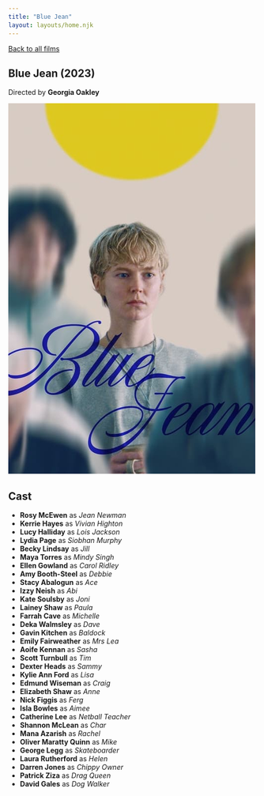 ```yaml
---
title: "Blue Jean"
layout: layouts/home.njk
---
```


<a href="../">Back to all films</a>

<article class="film">
  <h1>Blue Jean (2023)</h1>

  <p class="director">
    Directed by <strong>Georgia Oakley</strong>
  </p>

  <img src="../films/posters/blue-jean.jpg" alt="">

  <h2>
    Cast
  </h2>
  <ul>
    <li><strong>Rosy McEwen</strong> as <em>Jean Newman</em></li>
<li><strong>Kerrie Hayes</strong> as <em>Vivian Highton</em></li>
<li><strong>Lucy Halliday</strong> as <em>Lois Jackson</em></li>
<li><strong>Lydia Page</strong> as <em>Siobhan Murphy</em></li>
<li><strong>Becky Lindsay</strong> as <em>Jill</em></li>
<li><strong>Maya Torres</strong> as <em>Mindy Singh</em></li>
<li><strong>Ellen Gowland</strong> as <em>Carol Ridley</em></li>
<li><strong>Amy Booth-Steel</strong> as <em>Debbie</em></li>
<li><strong>Stacy Abalogun</strong> as <em>Ace</em></li>
<li><strong>Izzy Neish</strong> as <em>Abi</em></li>
<li><strong>Kate Soulsby</strong> as <em>Joni</em></li>
<li><strong>Lainey Shaw</strong> as <em>Paula</em></li>
<li><strong>Farrah Cave</strong> as <em>Michelle</em></li>
<li><strong>Deka Walmsley</strong> as <em>Dave</em></li>
<li><strong>Gavin Kitchen</strong> as <em>Baldock</em></li>
<li><strong>Emily Fairweather</strong> as <em>Mrs Lea</em></li>
<li><strong>Aoife Kennan</strong> as <em>Sasha</em></li>
<li><strong>Scott Turnbull</strong> as <em>Tim</em></li>
<li><strong>Dexter Heads</strong> as <em>Sammy</em></li>
<li><strong>Kylie Ann Ford</strong> as <em>Lisa</em></li>
<li><strong>Edmund Wiseman</strong> as <em>Craig</em></li>
<li><strong>Elizabeth Shaw</strong> as <em>Anne</em></li>
<li><strong>Nick Figgis</strong> as <em>Ferg</em></li>
<li><strong>Isla Bowles</strong> as <em>Aimee</em></li>
<li><strong>Catherine Lee</strong> as <em>Netball Teacher</em></li>
<li><strong>Shannon McLean</strong> as <em>Char</em></li>
<li><strong>Mana Azarish</strong> as <em>Rachel</em></li>
<li><strong>Oliver Maratty Quinn</strong> as <em>Mike</em></li>
<li><strong>George Legg</strong> as <em>Skateboarder</em></li>
<li><strong>Laura Rutherford</strong> as <em>Helen</em></li>
<li><strong>Darren Jones</strong> as <em>Chippy Owner</em></li>
<li><strong>Patrick Ziza</strong> as <em>Drag Queen</em></li>
<li><strong>David Gales</strong> as <em>Dog Walker</em></li>
  </ul>
</article>
